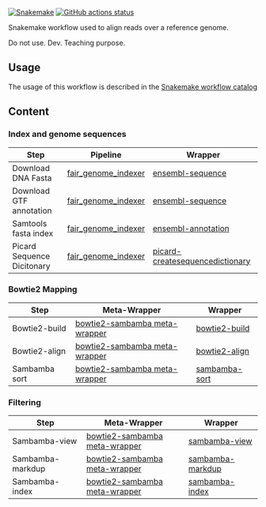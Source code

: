 [![Snakemake](https://img.shields.io/badge/snakemake-≥7.29.0-brightgreen.svg)](https://snakemake.github.io)
[![GitHub actions status](https://github.com/tdayris/fair_genome_indexer/workflows/Tests/badge.svg?branch=main)](https://github.com/tdayris/fair_genome_indexer/actions?query=branch%3Amain+workflow%3ATests)

Snakemake workflow used to align reads over a reference genome.

Do not use. Dev. Teaching purpose.

## Usage

The usage of this workflow is described in the [Snakemake workflow catalog](https://snakemake.github.io/snakemake-workflow-catalog?usage=tdayris/fair_bowtie2_mapping)

## Content

### Index and genome sequences


| Step                       | Pipeline                                               | Wrapper                                                                                                                              |
| -------------------------- | --------------------------------------------------------------------- | ------------------------------------------------------------------------------------------------------------------------------------ |
| Download DNA Fasta         | [fair_genome_indexer](https://github.com/tdayris/fair_genome_indexer) | [ensembl-sequence](https://snakemake-wrappers.readthedocs.io/en/v2.13.0/wrappers/reference/ensembl-sequence.html)                    |
| Download GTF annotation    | [fair_genome_indexer](https://github.com/tdayris/fair_genome_indexer) | [ensembl-sequence](https://snakemake-wrappers.readthedocs.io/en/v2.13.0/wrappers/reference/ensembl-sequence.html)                    |
| Samtools fasta index       | [fair_genome_indexer](https://github.com/tdayris/fair_genome_indexer) | [ensembl-annotation](https://snakemake-wrappers.readthedocs.io/en/v2.13.0/wrappers/reference/ensembl-annotation.html)                |
| Picard Sequence Dicitonary | [fair_genome_indexer](https://github.com/tdayris/fair_genome_indexer) | [picard-createsequencedictionary](https://snakemake-wrappers.readthedocs.io/en/v2.13.0/wrappers/picard/createsequencedictionary.html) |

### Bowtie2 Mapping

| Step          | Meta-Wrapper                                                                                                   | Wrapper                                                                                           |
| ------------- | ------------------------------------------------------------------------------------------------------------------------- | ------------------------------------------------------------------------------------------------- |
| Bowtie2-build | [bowtie2-sambamba meta-wrapper](https://snakemake-wrappers.readthedocs.io/en/v2.13.0/meta-wrappers/bowtie2_sambamba.html) | [bowtie2-build](https://snakemake-wrappers.readthedocs.io/en/v2.13.0/wrappers/bowtie2/build.html) |
| Bowtie2-align | [bowtie2-sambamba meta-wrapper](https://snakemake-wrappers.readthedocs.io/en/v2.13.0/meta-wrappers/bowtie2_sambamba.html) | [bowtie2-align](https://snakemake-wrappers.readthedocs.io/en/v2.13.0/wrappers/bowtie2/align.html) |
| Sambamba sort | [bowtie2-sambamba meta-wrapper](https://snakemake-wrappers.readthedocs.io/en/v2.13.0/meta-wrappers/bowtie2_sambamba.html) | [sambamba-sort](https://snakemake-wrappers.readthedocs.io/en/v2.13.0/wrappers/sambamba/sort.html) |

### Filtering

| Step             | Meta-Wrapper                                                                                                   | Wrapper                                                                                                 |
| ---------------- | ------------------------------------------------------------------------------------------------------------------------- | ------------------------------------------------------------------------------------------------------- |
| Sambamba-view    | [bowtie2-sambamba meta-wrapper](https://snakemake-wrappers.readthedocs.io/en/v2.13.0/meta-wrappers/bowtie2_sambamba.html) | [sambamba-view](https://snakemake-wrappers.readthedocs.io/en/v2.13.0/wrappers/sambamba/view.html)       |
| Sambamba-markdup | [bowtie2-sambamba meta-wrapper](https://snakemake-wrappers.readthedocs.io/en/v2.13.0/meta-wrappers/bowtie2_sambamba.html) | [sambamba-markdup](https://snakemake-wrappers.readthedocs.io/en/v2.13.0/wrappers/sambamba/markdup.html) |
| Sambamba-index   | [bowtie2-sambamba meta-wrapper](https://snakemake-wrappers.readthedocs.io/en/v2.13.0/meta-wrappers/bowtie2_sambamba.html) | [sambamba-index](https://snakemake-wrappers.readthedocs.io/en/v2.13.0/wrappers/sambamba/index.html)     |